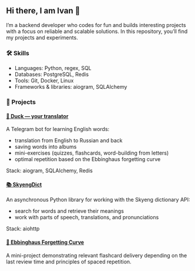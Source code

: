 ## Hi there, I am Ivan 👋

I’m a backend developer who codes for fun and builds interesting projects with a focus on reliable and scalable solutions. In this repository, you’ll find my projects and experiments.


### 🛠️ Skills

- Languages: Python, regex, SQL
- Databases: PostgreSQL, Redis
- Tools: Git, Docker, Linux
- Frameworks & libraries: aiogram, SQLAlchemy

### 📌 Projects

#### [🐤 Duck — your translator](https://t.me/LingoDuckBot)

A Telegram bot for learning English words:
- translation from English to Russian and back
- saving words into albums
- mini-exercises (quizzes, flashcards, word-building from letters)
- optimal repetition based on the Ebbinghaus forgetting curve

Stack: aiogram, SQLAlchemy, Redis

#### [📚 SkyengDict](https://github.com/ivakorn/SkyengDict)

An asynchronous Python library for working with the Skyeng dictionary API:
- search for words and retrieve their meanings
- work with parts of speech, translations, and pronunciations

Stack: aiohttp

#### [🧠 Ebbinghaus Forgetting Curve](https://github.com/ivakorn/Ebbinghaus_curve)

A mini-project demonstrating relevant flashcard delivery depending on the last review time and principles of spaced repetition.
  
